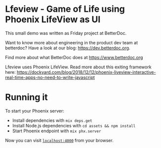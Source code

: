 
# Lfeview - Game of Life using Phoenix LifeView as UI

This small demo was written as Friday project at BetterDoc.

Want to know more about engineering in the product dev team at betterdoc? Have 
a look at our blog: https://dev.betterdoc.org.

Find more about what BetterDoc does at https://www.betterdoc.org

Lfeview uses Phoenix LifeView. Read more about this exiting framework here: https://dockyard.com/blog/2018/12/12/phoenix-liveview-interactive-real-time-apps-no-need-to-write-javascript

# Running it

To start your Phoenix server:

  * Install dependencies with `mix deps.get`
  * Install Node.js dependencies with `cd assets && npm install`
  * Start Phoenix endpoint with `mix phx.server`

Now you can visit [`localhost:4000`](http://localhost:4000) from your browser.